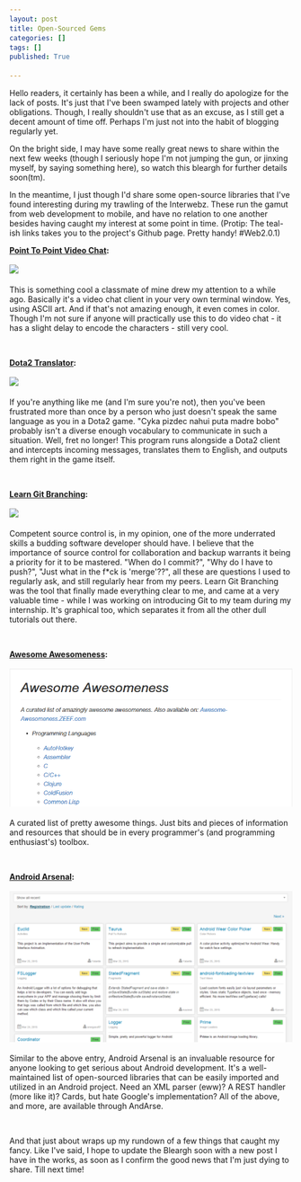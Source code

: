 ```yaml
---
layout: post
title: Open-Sourced Gems
categories: []
tags: []
published: True

---
```


<p>
Hello readers, it certainly has been a while, and I really do apologize for the lack of posts. It's just that I've been swamped lately with projects and other obligations. Though, I really shouldn't use that as an excuse, as I still get a decent amount of time off. Perhaps I'm just not into the habit of blogging regularly yet.</p>

<p>
On the bright side, I may have some really great news to share within the next few weeks (though I seriously hope I'm not jumping the gun, or jinxing myself, by saying something here), so watch this bleargh for further details soon(tm).
</p>

<p>
In the meantime, I just though I'd share some open-source libraries that I've found interesting during my trawling of the Interwebz. These run the gamut from web development to mobile, and have no relation to one another besides having caught my interest at some point in time. (Protip: The teal-ish links takes you to the project's Github page. Pretty handy! #Web2.0.1)
</p>

<p>
	<b><a href ="https://github.com/mofarrell/p2pvc">Point To Point Video Chat</a>:</b><br><br>
	<img src="https://camo.githubusercontent.com/5986738686227e1602058824a51699aabf6bbcec/687474703a2f2f6769616e742e6766796361742e636f6d2f486964656f757353706966667941646465722e676966"><br><br>
	This is something cool a classmate of mine drew my attention to a while ago. Basically it's a video chat client in your very own terminal window. Yes, using ASCII art. And if that's not amazing enough, it even comes in color. Though I'm not sure if anyone will practically use this to do video chat - it has a slight delay to encode the characters - still very cool.
</p><br>

<p>
	<b><a href ="https://github.com/patriksletmo/Dota2Translator">Dota2 Translator</a>:</b><br><br>
	<img src="https://camo.githubusercontent.com/b1897464c4e655cfb4d0baa971ab147be9a2958f/687474703a2f2f692e696d6775722e636f6d2f354154364a55562e706e673f313f37353537"><br><br>
	If you're anything like me (and I'm sure you're not), then you've been frustrated more than once by a person who just doesn't speak the same language as you in a Dota2 game. "Cyka pizdec nahui puta madre bobo" probably isn't a diverse enough vocabulary to communicate in such a situation. Well, fret no longer! This program runs alongside a Dota2 client and intercepts incoming messages, translates them to English, and outputs them right in the game itself.
</p><br>

<p>
	<b><a href ="https://github.com/pcottle/learnGitBranching">Learn Git Branching</a>:</b><br><br>
	<img src="https://camo.githubusercontent.com/d06d3d418bf649123baa5dd9b10c2187e048aa60/68747470733a2f2f7261772e6769746875622e636f6d2f70636f74746c652f6c6561726e4769744272616e6368696e672f6d61737465722f6173736574732f6c6561726e4769744272616e6368696e672e706e67" width = "800"><br><br>
	Competent source control is, in my opinion, one of the more underrated skills a budding software developer should have. I believe that the importance of source control for collaboration and backup warrants it being a priority for it to be mastered. "When do I commit?", "Why do I have to push?", "Just what in the f*ck is 'merge'??", all these are questions I used to regularly ask, and still regularly hear from my peers. Learn Git Branching was the tool that finally made everything clear to me, and came at a very valuable time - while I was working on introducing Git to my team during my internship. It's graphical too, which separates it from all the other dull tutorials out there.
</p><br>

<p>
	<b><a href ="https://github.com/bayandin/awesome-awesomeness">Awesome Awesomeness</a>:</b><br><br>
	<img src="/assets/images/awesomeness.png"><br><br>
	A curated list of pretty awesome things. Just bits and pieces of information and resources that should be in every programmer's (and programming enthusiast's) toolbox. 
</p><br>

<p>
	<b><a href ="https://android-arsenal.com/">Android Arsenal</a>:</b><br><br>
	<img src="/assets/images/android.png" width = "800"><br><br>
	Similar to the above entry, Android Arsenal is an invaluable resource for anyone looking to get serious about Android development. It's a well-maintained list of open-sourced libraries that can be easily imported and utilized in an Android project. Need an XML parser (eww)? A REST handler (more like it)? Cards, but hate Google's implementation? All of the above, and more, are available through AndArse. 
</p><br>

<p>
And that just about wraps up my rundown of a few things that caught my fancy. Like I've said, I hope to update the Bleargh soon with a new post I have in the works, as soon as I confirm the good news that I'm just dying to share. Till next time!
</p>
